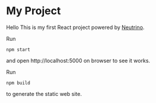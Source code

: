 My Project
====

Hello This is my first React project powered by [Neutrino](https://github.com/mozilla-neutrino/neutrino).

Run 

```
npm start
```

and open http://localhost:5000 on browser to see it works.

Run

```
npm build
```

to generate the static web site.
